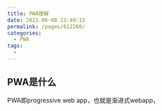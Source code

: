 ```yaml
---
title: PWA理解
date: 2021-06-08 22:49:13
permalink: /pages/612268/
categories:
  - PWA
tags:
  - 
---
```

## PWA是什么
PWA即progressive web app，也就是渐进式webapp，